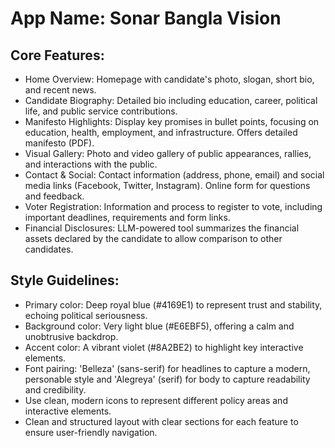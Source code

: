# **App Name**: Sonar Bangla Vision

## Core Features:

- Home Overview: Homepage with candidate's photo, slogan, short bio, and recent news.
- Candidate Biography: Detailed bio including education, career, political life, and public service contributions.
- Manifesto Highlights: Display key promises in bullet points, focusing on education, health, employment, and infrastructure. Offers detailed manifesto (PDF).
- Visual Gallery: Photo and video gallery of public appearances, rallies, and interactions with the public.
- Contact & Social: Contact information (address, phone, email) and social media links (Facebook, Twitter, Instagram). Online form for questions and feedback.
- Voter Registration: Information and process to register to vote, including important deadlines, requirements and form links.
- Financial Disclosures: LLM-powered tool summarizes the financial assets declared by the candidate to allow comparison to other candidates.

## Style Guidelines:

- Primary color: Deep royal blue (#4169E1) to represent trust and stability, echoing political seriousness.
- Background color: Very light blue (#E6EBF5), offering a calm and unobtrusive backdrop.
- Accent color: A vibrant violet (#8A2BE2) to highlight key interactive elements.
- Font pairing: 'Belleza' (sans-serif) for headlines to capture a modern, personable style and 'Alegreya' (serif) for body to capture readability and credibility.
- Use clean, modern icons to represent different policy areas and interactive elements.
- Clean and structured layout with clear sections for each feature to ensure user-friendly navigation.